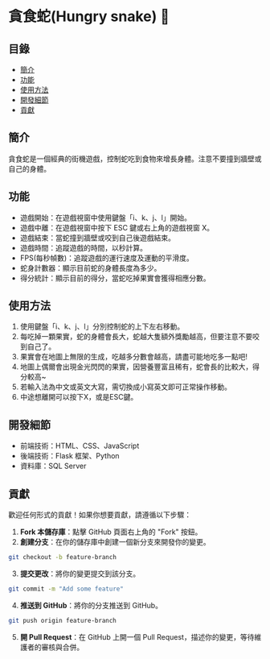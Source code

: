 # 貪食蛇(Hungry snake) 🐍

## 目錄

- [簡介](#簡介)
- [功能](#功能)
- [使用方法](#使用方法)
- [開發細節](#開發細節)
- [貢獻](#貢獻)

## 簡介

貪食蛇是一個經典的街機遊戲，控制蛇吃到食物來增長身體。注意不要撞到牆壁或自己的身體。

## 功能

- 遊戲開始：在遊戲視窗中使用鍵盤「i、k、j、l」開始。
- 遊戲中離：在遊戲視窗中按下 ESC 鍵或右上角的遊戲視窗 X。
- 遊戲結束：當蛇撞到牆壁或咬到自己後遊戲結束。
- 遊戲時間：追蹤遊戲的時間，以秒計算。
- FPS(每秒幀數)：追蹤遊戲的運行速度及運動的平滑度。
- 蛇身計數器：顯示目前蛇的身體長度為多少。
- 得分統計：顯示目前的得分，當蛇吃掉果實會獲得相應分數。

## 使用方法

1. 使用鍵盤「i、k、j、l」分別控制蛇的上下左右移動。
2. 每吃掉一顆果實，蛇的身體會長大，蛇越大隻額外獎勵越高，但要注意不要咬到自己了。
3. 果實會在地圖上無限的生成，吃越多分數會越高，請盡可能地吃多一點吧!
4. 地圖上偶爾會出現金光閃閃的果實，因營養豐富且稀有，蛇會長的比較大，得分較高~
5. 若輸入法為中文或英文大寫，需切換成小寫英文即可正常操作移動。
6. 中途想離開可以按下X，或是ESC鍵。

## 開發細節

- 前端技術：HTML、CSS、JavaScript
- 後端技術：Flask 框架、Python
- 資料庫：SQL Server

## 貢獻

歡迎任何形式的貢獻！如果你想要貢獻，請遵循以下步驟：

1. **Fork 本儲存庫**：點擊 GitHub 頁面右上角的 "Fork" 按鈕。
2. **創建分支**：在你的儲存庫中創建一個新分支來開發你的變更。
```bash
git checkout -b feature-branch
```
3. **提交更改**：將你的變更提交到該分支。
```bash
git commit -m "Add some feature"
```
4. **推送到 GitHub**：將你的分支推送到 GitHub。
```bash
git push origin feature-branch
```
5. **開 Pull Request**：在 GitHub 上開一個 Pull Request，描述你的變更，等待維護者的審核與合併。